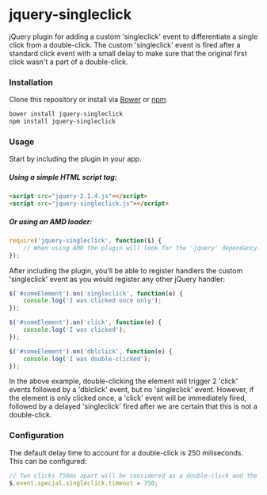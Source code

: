 # jquery-singleclick
jQuery plugin for adding a custom 'singleclick' event to differentiate a single click from a double-click. The custom 'singleclick' event is fired after a standard click event with a small delay to make sure that the original first click wasn't a part of a double-click.

### Installation
Clone this repository or install via [Bower](http://bower.io/) or [npm](https://www.npmjs.org/).

```sh
bower install jquery-singleclick
npm install jquery-singleclick
```

### Usage
Start by including the plugin in your app.
##### Using a simple HTML script tag:
```html
<script src="jquery-2.1.4.js"></script>
<script src="jquery-singleclick.js"></script>
```
##### Or using an AMD loader:
```js
require('jquery-singleclick', function($) {
    // When using AMD the plugin will look for the 'jquery' dependancy.
});
```

After including the plugin, you'll be able to register handlers the custom 'singleclick' event as you would register any other jQuery handler:
```js
$('#someElement').on('singleclick', function(e) {
    console.log('I was clicked once only');
});

$('#someElement').on('click', function(e) {
    console.log('I was clicked');
});

$('#someElement').on('dblclick', function(e) {
    console.log('I was double-clicked');
});
```
In the above example, double-clicking the element will trigger 2 'click' events followed by a 'dblclick' event, but no 'singleclick' event.
However, if the element is only clicked once, a 'click' event will be immediately fired, followed by a delayed 'singleclick' fired after we are certain that this is not a double-click.

### Configuration
The default delay time to account for a double-click is 250 miliseconds. This can be configured:
```js
// Two clicks 750ms apart will be considered as a double-click and the 'singleclick' event will not be fired.
$.event.special.singleclick.timeout = 750;
```
